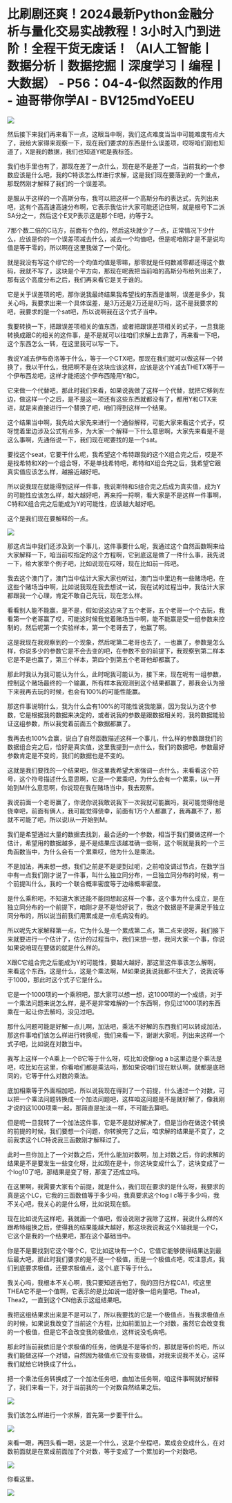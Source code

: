 # 比刷剧还爽！2024最新Python金融分析与量化交易实战教程！3小时入门到进阶！全程干货无废话！（AI人工智能丨数据分析丨数据挖掘丨深度学习丨编程丨大数据） - P56：04-4-似然函数的作用 - 迪哥带你学AI - BV125mdYoEEU

![](img/33a089bc8e01e82704140949bc27e1b3_0.png)

然后接下来我们再来看下一点，这眼当中啊，我们这点难度当当中可能难度有点大了，我给大家得来观察一下，现在我们要求的东西是什么误差项，哎呀咱们刚也知道了，X是我的数据，我们也知道Y呢是我标签。

我们也手里也有了，那现在差了一点什么，现在是不是差了一点，当前我的一个参数应该是什么吧，我的C特该怎么样进行求解，这是我们现在要落到的一个重点，那既然刚才解释了我们的一个误差项。

是服从于这样的一个高斯分布，我可以把这样一个高斯分布的表达式，先列出来吧，这有个高高速高速分布啊，它表示我估计大家可能还记住啊，就是根号下二派SA分之一，然后这个E叉P表示这是那个E吧，约等于2。

7那个数二倍的C马方，前面有个负的，然后这块就少了一点，正常情况下少什么，应该是你的一个误差项减去什么，减去一个均值吧，但是呢咱刚才是不是说均值是等于零的，所以啊在这里我做了一个简化。

就是我没有写这个缪它的一个均值均值是零嘛，那零就是任何数减零都还得这个数码，我就不写了，这块是个平方向，那现在呢我把当前咱的高斯分布给列出来了，那有这个高度分布之后，我们再来看它是关于谁的。

它是关于误差项的吧，那你说我最终结果我希望找的东西是谁啊，误差是多少，我关心吗，我要求出来一个具体误差，是3万还是2万还是8万吗，这不是我要求的吧，我要求的是一个sat吧，所以说啊我在这个式子当中。

我要转换一下，把跟误差项相关的值东西，或者把跟误差项相关的式子，一旦我能转换成跟C的相关的这件事，是不是就可以往咱们求解上去靠了，再来看一下吧，这个东西怎么一转，在这里我可以写一下。

我说Y减去伊布奇洛等于什么，等于一个CTX吧，那现在我们就可以做这样一个转换了，我以干什么，我把啊不是在这块应该这样，应该是这个Y减去THETX等于一个伊布西龙吧，这样才能把这个伊布西隆用Y和C。

它来做一个代替吧，那此时我们来看，如果说我做了这样一个代替，就把它移到左边，做这样一个之后，是不是这一项还有这些东西就都没有了，都用Y和CTX来进，就是来直接进行一个替换了吧，咱们得到这样一个结果。

这个结果当中啊，我先给大家先来进行一个通俗解释，可能大家来看这个式子，哎呀觉着里边涉及公式有点多，为大家一个解释一下什么意思啊，大家先来看是不是这么事啊，先通俗说一下，我们现在呢要找的是一个sat。

要找这个seat，它要干什么呢，我希望这个希特跟我的这个X组合完之后，哎是不是找希特和X的一个组合呀，不是单找希特吧，希特和X组合完之后，我希望它跟真实值应该怎么样，越接近越好吧。

所以说我现在就能得到这样一件事，我说斯特和S组合完之后成为真实值，成为Y的可能性应该怎么样，越大越好吧，再来捋一捋啊，看大家是不是这样一件事啊，C特和X组合完之后能成为Y的可能性，应该越大越好吧。

这个是我们现在要解释的一点。

![](img/33a089bc8e01e82704140949bc27e1b3_2.png)

那这点当中我们还涉及到一个事儿，这件事要什么呢，我通过这个自然函数啊来给大家解释一下，咱当前哎指定的这个方程啊，它到底这是做了一件什么事，我先说一下，给大家举个例子吧，比如说现在哎呀，现在比如前一阵吧。

我去这个澳门了，澳门当中估计大家大家也听过，澳门当中里边有一些赌场吧，在这些个赌场当中啊，比如说我现在我去想试一试，我在试的过程当中，我估计大家都跟我一个心理，肯定不敢自己先玩，现在怎么样。

看看别人能不能赢，是不是，假如说这边来了五个老哥，五个老哥一个个去玩，我看第一个老哥赢了哎，可能这时候我觉着赌场当中啊，能不能赢是受一组参数来控制的，然后呢第一个实验样本，第一个老哥去了，他赢了啊。

这是我现在我观察到的一个现象，然后呢第二老哥也去了，一也赢了，参数是怎么样，你说多少的参数它是不会去变的吧，在参数不变的前提下，我观察到第二样本它是不是也赢了，第三个样本，第四个到第五个老哥他却都赢了。

那此时我认为我可能认为什么，此时呢我可能认为，接下来，现在呢有一组参数，控制这个赌场最终的一个输赢，所有样本我观测到这个结果都赢了，那我会认为接下来我再去玩的时候，也会有100%的可能性能赢。

那这件事说明什么，我为什么会有100%的可能性说我能赢，因为我认为这个参数，它是根据我的数据来决定的，或者说我的参数是跟数据相关的，我的数据能验证这组参数，所以我觉着前面五个数据都赢了。

我再去也100%会赢，说白了自然函数描述这样一个事儿，什么样的参数跟我们的数据组合完之后，恰好是真实值，这里我提到一点什么，我们的数据吧，参数最好参数肯定是不变的，我们的数据也是不变的。

这就是我们要找的一个结果吧，但这里我希望大家强调一点什么，来看看这个符号，这个符号描述什么意思啊，它是一个累乘吧，为什么会有一个累乘，I从一开始到M什么意思啊，你说现在我在赌场当中，我去观察。

我说前面一个老哥赢了，你说你说我敢说我下一次我就可能赢吗，我可能觉得他是侥幸吧，前面有俩人，我可能觉得侥幸，前面有1万个人都赢了，我再赢不了，那就不可能了吧，所以说I从一开始到M。

我们是希望通过大量的数据去找到，最合适的一个参数，相当于我们要做这样一个估计，希望用的数据越多，是不是结果应该越准确一些啊，这个啊就是我的一个三角函数当中，为什么会有一个累乘哎，他为什么是乘法。

不是加法，再来想一想，我们之前是不是提到过呃，之前咱没调过节点，在数学当中有一点我们刚才说了一件事，叫什么独立同分布，一旦独立同分布的时候，有一个前提叫什么，我的一个联合概率密度等于边缘概率密度。

是什么乘积吧，不知道大家还能不能回想起这样一个事，这个事为什么成立，是在独立同分布的一个前提下，咱刚才是不是恰好说了，我这个数据是不是满足于独立同分布的，所以说当前我们用累成是一点毛病没有的。

所以呢先大家解释第一点，它为什么是一个累成第二点，第二点来说呀，我们接下来就要进行一个估计了，估计的过程当中，我们来想一想，我问大家一个事，你说如果说咱现在要做的就是什么样的。

X跟C它组合完之后能成为Y的可能性，要越大越好，那这里这件事该怎么解啊，来看这个东西，这是什么，这是个乘法啊，M如果说我说我都不往大了，说我说等于1000，那此时这个式子它是什么。

它是一个1000项的一个乘积吧，那大家可以想一想，这1000项的一个成绩，对于一个乘法问题来说怎么样，是不是非常难解的一个东西啊，你见过1000项的东西乘在一起让你去解吗，没见过吧。

那什么问题可能是好解一点儿啊，加法吧，乘法不好解的东西我们可以转成加法，那这件事咱们该怎么样进行转换呢，我们来看一下，谢谢大家呃，列出来这样一个式子吧，比如说在对数当中。

我写上这样一个A乘上一个B它等于什么呀，哎比如说像log a b这里边是个乘法是吧，哎比如在这里，你看咱们都是乘法吗，那如果说咱们现在默认啊，就都是底相同的，它等于什么对数的乘法。

底加相乘等于外面相加吧，所以说我现在得到了一个前提，什么通过一个对数，可以把一个乘法问题转换成一个加法问题吧，这样咱这问题是不是就好解了，像我刚才说的这1000项乘一起，那简直是扯淡一样，不可能去算吧。

但是呢一旦我转了一个加法这件事，它是不是就好解决了，但是当你在做这个转换的前提的时候，我们要想一个问题，你转换完了之后，咱求解的结果是不变了，之前我求这个LC特说我三函数刚才解释过了。

此时一旦你加上了一个对数之后，凭什么能加对数啊，加上对数之后，你的求解的结果是不是要发生一些变化呀，比如现在是十，你这块变成什么了，这块变成了一个log10了吧，那结果是变了呀，那变了还成立吗。

在这里啊，我需要大家有个前提，就是什么，我们现在要求的是什么呀，我要求的真是这个LC，它我的三函数值等于多少吗，我真要求这个log l c等于多少吗，我不关心吧，我关心的是什么呀，比如说现在额。

现在比如说先这样吧，我就画一个值吧，假设说刚才我除了这样，我说什么样的X跟希特组换之后，使得我的结果能越大越好，那这块我说我这个X轴我是一个C，它这个是我的一个结果吧，那在这个基础当中。

你是不是要找到它这个哪个C，它比如这块有一个C，它值它能够使得结果达到最后最大吧，那此时我们要求的是不是一个极值，而是一个极值点吧，哎注意点，我们到底要求极值，还要求极值点，这个L底下等于什么。

我关心吗，我根本不关心啊，我只要知道吉他了，我的回归方程CA1，哎这里THEA它不是一个值啊，它表示的是比如说一组好像一组向量吧，Thea1，Thea2，一直到这个CN他表示这组结果吧。

我把这组结果求出来是不是可以了，所以我要找的它是一个极值点，当我求极值点的时候，如果说我改变了当前这个方程，比如前面加上一个对数，虽然它会改变我的一个极值，但是它不会改变我的极值点，这样说没毛病吧。

那此时当前我依旧是个求极值的任务，他俩是不是等价的，那就是等价的吧，所以我们能做这样一个对错，自然因为极值点它没有变极值，对我来说我不关心，这样我们就给它转换成了什么。

把一个乘法任务转换成了一个加法任务吧，由加法任务啊，咱这件事啊就好解释了，我们来看一下，对于当前我的一个对数自然结果之后。



![](img/33a089bc8e01e82704140949bc27e1b3_4.png)

我们该怎么样进行一个求解，首先第一步要干什么。

![](img/33a089bc8e01e82704140949bc27e1b3_6.png)

来看一眼，再回头看一眼，这是一个什么，这是个垒程吧，累成会变成什么，在对数前面就是在累成前面加了个对数，等于变成了一个累加的一个对数吧。



![](img/33a089bc8e01e82704140949bc27e1b3_8.png)

你看这里。

![](img/33a089bc8e01e82704140949bc27e1b3_10.png)